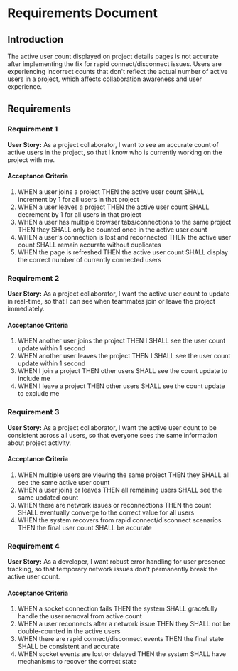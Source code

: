 # Requirements Document

## Introduction

The active user count displayed on project details pages is not accurate after implementing the fix for rapid connect/disconnect issues. Users are experiencing incorrect counts that don't reflect the actual number of active users in a project, which affects collaboration awareness and user experience.

## Requirements

### Requirement 1

**User Story:** As a project collaborator, I want to see an accurate count of active users in the project, so that I know who is currently working on the project with me.

#### Acceptance Criteria

1. WHEN a user joins a project THEN the active user count SHALL increment by 1 for all users in that project
2. WHEN a user leaves a project THEN the active user count SHALL decrement by 1 for all users in that project
3. WHEN a user has multiple browser tabs/connections to the same project THEN they SHALL only be counted once in the active user count
4. WHEN a user's connection is lost and reconnected THEN the active user count SHALL remain accurate without duplicates
5. WHEN the page is refreshed THEN the active user count SHALL display the correct number of currently connected users

### Requirement 2

**User Story:** As a project collaborator, I want the active user count to update in real-time, so that I can see when teammates join or leave the project immediately.

#### Acceptance Criteria

1. WHEN another user joins the project THEN I SHALL see the user count update within 1 second
2. WHEN another user leaves the project THEN I SHALL see the user count update within 1 second
3. WHEN I join a project THEN other users SHALL see the count update to include me
4. WHEN I leave a project THEN other users SHALL see the count update to exclude me

### Requirement 3

**User Story:** As a project collaborator, I want the active user count to be consistent across all users, so that everyone sees the same information about project activity.

#### Acceptance Criteria

1. WHEN multiple users are viewing the same project THEN they SHALL all see the same active user count
2. WHEN a user joins or leaves THEN all remaining users SHALL see the same updated count
3. WHEN there are network issues or reconnections THEN the count SHALL eventually converge to the correct value for all users
4. WHEN the system recovers from rapid connect/disconnect scenarios THEN the final user count SHALL be accurate

### Requirement 4

**User Story:** As a developer, I want robust error handling for user presence tracking, so that temporary network issues don't permanently break the active user count.

#### Acceptance Criteria

1. WHEN a socket connection fails THEN the system SHALL gracefully handle the user removal from active count
2. WHEN a user reconnects after a network issue THEN they SHALL not be double-counted in the active users
3. WHEN there are rapid connect/disconnect events THEN the final state SHALL be consistent and accurate
4. WHEN socket events are lost or delayed THEN the system SHALL have mechanisms to recover the correct state